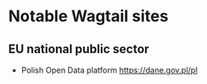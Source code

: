 # Notable Wagtail sites

## EU national public sector

- Polish Open Data platform https://dane.gov.pl/pl
